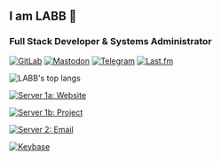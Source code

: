 ## I am LABB 👋

### Full Stack Developer & Systems Administrator

[![GitLab](https://img.shields.io/badge/GitLab-abbluiz-3f3177?style=flat&logo=GitLab&logoColor=white&link=https://gitlab.com/abbluiz)](https://gitlab.com/abbluiz)
[![Mastodon](https://img.shields.io/badge/Mastodon-@abbluiz@mastodon.social-2b90d9?style=flat&logo=Mastodon&logoColor=white&link=https://www.mastodon.social/@abbluiz)](https://www.mastodon.social/@abbluiz/)
[![Telegram](https://img.shields.io/badge/Telegram-abbluiz-blue?style=flat&logo=Telegram&logoColor=white&link=https://t.me/abbluiz)](https://t.me/abbluiz)
[![Last.fm](https://img.shields.io/badge/Last.fm-abbluiz-b90000?style=flat&logo=Last.fm&link=https://www.last.fm/user/abbluiz)](https://www.last.fm/user/abbluiz)

![LABB's top langs](https://github-readme-stats.vercel.app/api/top-langs/?username=abbluiz&count_private=true&show_icons=true&theme=dracula&layout=compact)

[![Server 1a: Website](https://img.shields.io/badge/Server_1a-abbluiz.com-green?style=flat&link=https://www.abbluiz.com)](https://www.abbluiz.com)

[![Server 1b: Project](https://img.shields.io/badge/Server_1b-privacidade.digital-green?style=flat&link=https://www.privacidade.digital)](https://www.privacidade.digital)

[![Server 2: Email](https://img.shields.io/badge/Server_2-labb.email-green?style=flat&link=https://labb.email)](https://labb.email)

[![Keybase](https://img.shields.io/badge/Keybase-abbluiz-black?logo=Keybase&logoColor=white&style=flat&link=https://www.keybase.io/abbluiz)](https://www.keybase.io/abbluiz)
